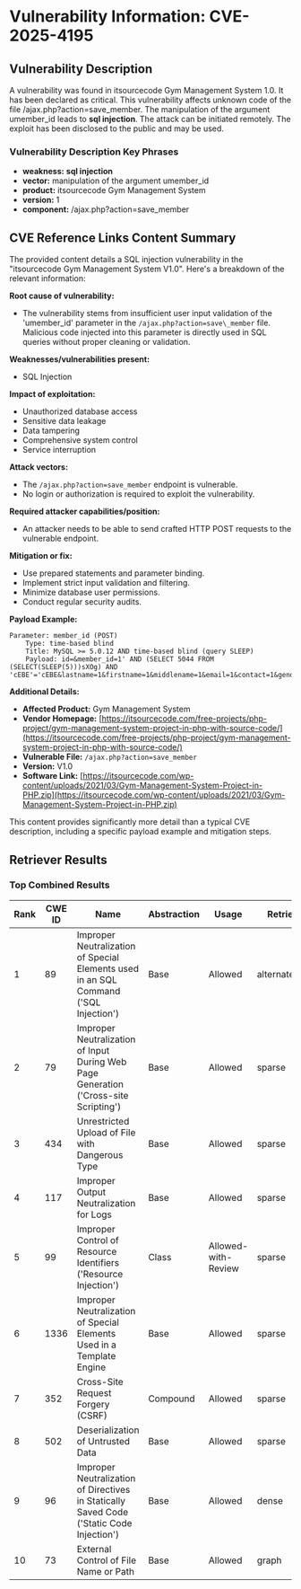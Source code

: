 # Vulnerability Information: CVE-2025-4195

## Vulnerability Description
A vulnerability was found in itsourcecode Gym Management System 1.0. It has been declared as critical. This vulnerability affects unknown code of the file /ajax.php?action=save_member. The manipulation of the argument umember_id leads to **sql injection**. The attack can be initiated remotely. The exploit has been disclosed to the public and may be used.

### Vulnerability Description Key Phrases
- **weakness:** **sql injection**
- **vector:** manipulation of the argument umember_id
- **product:** itsourcecode Gym Management System
- **version:** 1
- **component:** /ajax.php?action=save_member

## CVE Reference Links Content Summary
The provided content details a SQL injection vulnerability in the "itsourcecode Gym Management System V1.0". Here's a breakdown of the relevant information:

**Root cause of vulnerability:**

*   The vulnerability stems from insufficient user input validation of the 'umember\_id' parameter in the `/ajax.php?action=save\_member` file.  Malicious code injected into this parameter is directly used in SQL queries without proper cleaning or validation.

**Weaknesses/vulnerabilities present:**

*   SQL Injection

**Impact of exploitation:**

*   Unauthorized database access
*   Sensitive data leakage
*   Data tampering
*   Comprehensive system control
*   Service interruption

**Attack vectors:**

*   The `/ajax.php?action=save_member` endpoint is vulnerable.
*   No login or authorization is required to exploit the vulnerability.

**Required attacker capabilities/position:**

*   An attacker needs to be able to send crafted HTTP POST requests to the vulnerable endpoint.

**Mitigation or fix:**

*   Use prepared statements and parameter binding.
*   Implement strict input validation and filtering.
*   Minimize database user permissions.
*   Conduct regular security audits.

**Payload Example:**

```
Parameter: member_id (POST)
    Type: time-based blind
    Title: MySQL >= 5.0.12 AND time-based blind (query SLEEP)
    Payload: id=&member_id=1' AND (SELECT 5044 FROM (SELECT(SLEEP(5)))sXOg) AND 'cEBE'='cEBE&lastname=1&firstname=1&middlename=1&email=1&contact=1&gender=Female&address=1
```

**Additional Details:**

*   **Affected Product:** Gym Management System
*   **Vendor Homepage:** [https://itsourcecode.com/free-projects/php-project/gym-management-system-project-in-php-with-source-code/](https://itsourcecode.com/free-projects/php-project/gym-management-system-project-in-php-with-source-code/)
*   **Vulnerable File:** `/ajax.php?action=save_member`
*   **Version:** V1.0
*   **Software Link:** [https://itsourcecode.com/wp-content/uploads/2021/03/Gym-Management-System-Project-in-PHP.zip](https://itsourcecode.com/wp-content/uploads/2021/03/Gym-Management-System-Project-in-PHP.zip)

This content provides significantly more detail than a typical CVE description, including a specific payload example and mitigation steps.

## Retriever Results

### Top Combined Results

| Rank | CWE ID | Name | Abstraction | Usage  | Retrievers | Individual Scores |
|------|--------|------|-------------|-------|------------|-------------------|
| 1 | 89 | Improper Neutralization of Special Elements used in an SQL Command ('SQL Injection') | Base | Allowed | alternate_terms | 1.000 |
| 2 | 79 | Improper Neutralization of Input During Web Page Generation ('Cross-site Scripting') | Base | Allowed | sparse | 0.391 |
| 3 | 434 | Unrestricted Upload of File with Dangerous Type | Base | Allowed | sparse | 0.333 |
| 4 | 117 | Improper Output Neutralization for Logs | Base | Allowed | sparse | 0.330 |
| 5 | 99 | Improper Control of Resource Identifiers ('Resource Injection') | Class | Allowed-with-Review | sparse | 0.317 |
| 6 | 1336 | Improper Neutralization of Special Elements Used in a Template Engine | Base | Allowed | sparse | 0.316 |
| 7 | 352 | Cross-Site Request Forgery (CSRF) | Compound | Allowed | sparse | 0.315 |
| 8 | 502 | Deserialization of Untrusted Data | Base | Allowed | sparse | 0.302 |
| 9 | 96 | Improper Neutralization of Directives in Statically Saved Code ('Static Code Injection') | Base | Allowed | dense | 0.556 |
| 10 | 73 | External Control of File Name or Path | Base | Allowed | graph | 0.003 |

